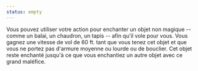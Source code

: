 ```yaml
---
status: empty
---
```

Vous pouvez utiliser votre action pour enchanter un objet non magique -- comme un balai, un chaudron, un tapis -- afin qu'il vole pour vous. Vous gagnez une vitesse de vol de 60 ft. tant que vous tenez cet objet et que vous ne portez pas d'armure moyenne ou lourde ou de bouclier. Cet objet reste enchanté jusqu'à ce que vous enchantiez un autre objet avec ce grand maléfice.
